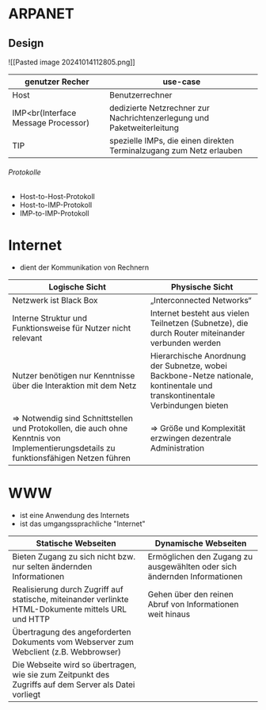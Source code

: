 # ARPANET

## Design
![[Pasted image 20241014112805.png]]

| genutzer Recher                      | use-case                                                                |
| ------------------------------------ | ----------------------------------------------------------------------- |
| Host                                 | Benutzerrechner                                                         |
| IMP<br(Interface Message Processor) | dedizierte Netzrechner zur  Nachrichtenzerlegung und Paketweiterleitung |
| TIP                                  | spezielle IMPs, die einen direkten Terminalzugang zum Netz erlauben     |
###### Protokolle
- Host-to-Host-Protokoll
- Host-to-IMP-Protokoll
- IMP-to-IMP-Protokoll

# Internet
- dient der Kommunikation von Rechnern 

| **Logische Sicht**                                                                                                                     | **Physische Sicht**                                                                                                          |
| -------------------------------------------------------------------------------------------------------------------------------------- | ---------------------------------------------------------------------------------------------------------------------------- |
| Netzwerk ist Black Box                                                                                                                 | „Interconnected Networks“                                                                                                    |
| Interne Struktur und Funktionsweise für Nutzer nicht relevant                                                                          | Internet besteht aus vielen Teilnetzen (Subnetze), die durch Router miteinander verbunden werden                             |
| Nutzer benötigen nur Kenntnisse über die Interaktion mit dem Netz                                                                      | Hierarchische Anordnung der Subnetze, wobei Backbone-Netze nationale, kontinentale und transkontinentale Verbindungen bieten |
| => Notwendig sind Schnittstellen und Protokollen, die auch ohne Kenntnis von Implementierungsdetails zu funktionsfähigen Netzen führen | => Größe und Komplexität erzwingen dezentrale Administration                                                                 |

# WWW
- ist eine Anwendung des Internets
- ist das umgangssprachliche "Internet"

| **Statische Webseiten**                                                                               | **Dynamische Webseiten**                                                 |
| ----------------------------------------------------------------------------------------------------- | ------------------------------------------------------------------------ |
| Bieten Zugang zu sich nicht bzw. nur selten ändernden Informationen                                   | Ermöglichen den Zugang zu ausgewählten oder sich ändernden Informationen |
| Realisierung durch Zugriff auf statische, miteinander verlinkte HTML-Dokumente mittels URL und HTTP   | Gehen über den reinen Abruf von Informationen weit hinaus                |
| Übertragung des angeforderten Dokuments vom Webserver zum Webclient (z.B. Webbrowser)                 |                                                                          |
| Die Webseite wird so übertragen, wie sie zum Zeitpunkt des Zugriffs auf dem Server als Datei vorliegt |                                                                          |
